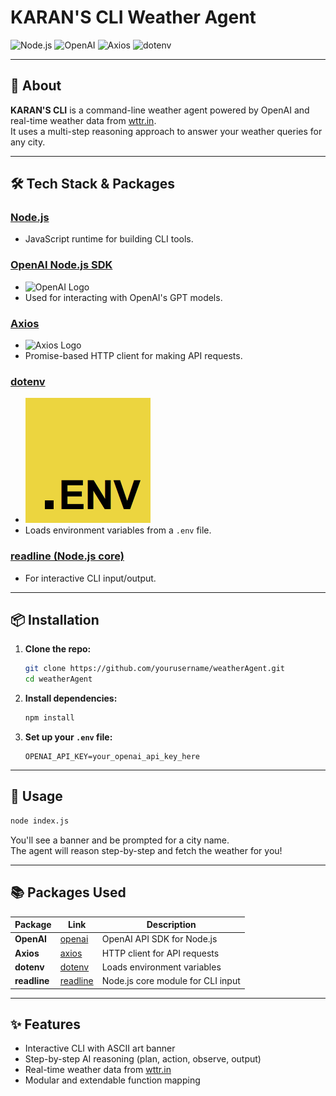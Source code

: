 # KARAN'S CLI Weather Agent

![Node.js](https://img.shields.io/badge/Node.js-339933?logo=node.js&logoColor=white&style=for-the-badge)
![OpenAI](https://img.shields.io/badge/OpenAI-412991?logo=openai&logoColor=white&style=for-the-badge)
![Axios](https://img.shields.io/badge/Axios-5A29E4?logo=axios&logoColor=white&style=for-the-badge)
![dotenv](https://img.shields.io/badge/dotenv-8DD6F9?logo=dotenv&logoColor=black&style=for-the-badge)

---

## 🚀 About

**KARAN'S CLI** is a command-line weather agent powered by OpenAI and real-time weather data from [wttr.in](https://wttr.in).  
It uses a multi-step reasoning approach to answer your weather queries for any city.

---

## 🛠️ Tech Stack & Packages

### [Node.js](https://nodejs.org/)

- JavaScript runtime for building CLI tools.

### [OpenAI Node.js SDK](https://www.npmjs.com/package/openai)

- ![OpenAI Logo](https://seeklogo.com/images/O/openai-logo-8B9BFEDC26-seeklogo.com.png)
- Used for interacting with OpenAI's GPT models.

### [Axios](https://www.npmjs.com/package/axios)

- ![Axios Logo](https://axios-http.com/assets/logo.svg)
- Promise-based HTTP client for making API requests.

### [dotenv](https://www.npmjs.com/package/dotenv)

- ![dotenv Logo](https://raw.githubusercontent.com/motdotla/dotenv/master/dotenv.png)
- Loads environment variables from a `.env` file.

### [readline (Node.js core)](https://nodejs.org/api/readline.html)

- For interactive CLI input/output.

---

## 📦 Installation

1. **Clone the repo:**

   ```sh
   git clone https://github.com/yourusername/weatherAgent.git
   cd weatherAgent
   ```

2. **Install dependencies:**

   ```sh
   npm install
   ```

3. **Set up your `.env` file:**
   ```
   OPENAI_API_KEY=your_openai_api_key_here
   ```

---

## 🏃 Usage

```sh
node index.js
```

You'll see a banner and be prompted for a city name.  
The agent will reason step-by-step and fetch the weather for you!

---

## 📚 Packages Used

| Package      | Link                                             | Description                       |
| ------------ | ------------------------------------------------ | --------------------------------- |
| **OpenAI**   | [openai](https://www.npmjs.com/package/openai)   | OpenAI API SDK for Node.js        |
| **Axios**    | [axios](https://www.npmjs.com/package/axios)     | HTTP client for API requests      |
| **dotenv**   | [dotenv](https://www.npmjs.com/package/dotenv)   | Loads environment variables       |
| **readline** | [readline](https://nodejs.org/api/readline.html) | Node.js core module for CLI input |

---

## ✨ Features

- Interactive CLI with ASCII art banner
- Step-by-step AI reasoning (plan, action, observe, output)
- Real-time weather data from [wttr.in](https://wttr.in)
- Modular and extendable function mapping
